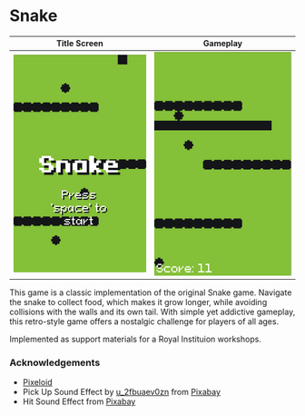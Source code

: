 # Snake

| Title Screen | Gameplay |
| ----- | ----- |
| ![Title Screen](./images/snake_title.png) | ![Gameplay](./images/snake_gameplay2.png) |

This game is a classic implementation of the original Snake game. Navigate the snake to collect food, which makes it grow longer, while avoiding collisions with the walls and its own tail. With simple yet addictive gameplay, this retro-style game offers a nostalgic challenge for players of all ages.

Implemented as support materials for a Royal Instituion workshops.

### Acknowledgements

- [Pixeloid](https://ggbot.itch.io/pixeloid-font)
- Pick Up Sound Effect by [u_2fbuaev0zn](https://pixabay.com/users/u_2fbuaev0zn-30247713/?utm_source=link-attribution&utm_medium=referral&utm_campaign=music&utm_content=121244) from [Pixabay](https://pixabay.com//?utm_source=link-attribution&utm_medium=referral&utm_campaign=music&utm_content=121244)
- Hit Sound Effect from [Pixabay](https://pixabay.com/?utm_source=link-attribution&utm_medium=referral&utm_campaign=music&utm_content=95847)
